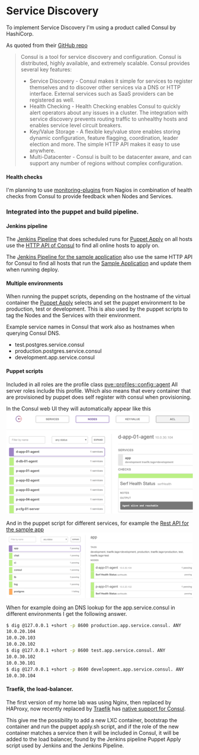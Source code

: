 # Service Discovery

To implement Service Discovery I'm using a product called Consul by HashiCorp.

As quoted from their [GitHub repo](https://github.com/hashicorp/consul)
> Consul is a tool for service discovery and configuration. Consul is distributed, highly available, and extremely scalable.
> Consul provides several key features:
> * Service Discovery - Consul makes it simple for services to register themselves and to discover other services via a DNS or HTTP interface. External services such as SaaS providers can be registered as well.
> * Health Checking - Health Checking enables Consul to quickly alert operators about any issues in a cluster. The integration with service discovery prevents routing traffic to unhealthy hosts and enables service level circuit breakers.
> * Key/Value Storage - A flexible key/value store enables storing dynamic configuration, feature flagging, coordination, leader election and more. The simple HTTP API makes it easy to use anywhere.
> * Multi-Datacenter - Consul is built to be datacenter aware, and can support any number of regions without complex configuration.


#### Health checks
I'm planning to use [monitoring-plugins](https://www.monitoring-plugins.org/) from Nagios in combination of
health checks from Consul to provide feedback when Nodes and Services. 

### Integrated into the puppet and build pipeline.
#### Jenkins pipeline
The [Jenkins Pipeline](/Jenkinsfile) that does scheduled runs for [Puppet Apply](/apply.sh) on all hosts use the 
[HTTP API of Consul](https://www.consul.io/docs/agent/http.html) to find all online hosts to apply on.

The [Jenkins Pipeline for the sample application](https://github.com/dniel/blogr-workshop/Jenkinsfile) also use 
the same HTTP API for Consul to find all hosts that run the [Sample Application](https://github.com/dniel/blogr-workshop)
and update them when running deploy.
 
#### Multiple environments 
When running the puppet scripts, depending on the hostname of the virtual container the [Puppet Apply](/apply.sh#L29) 
selects and set the puppet environment to be production, test or development. This is also used by the puppet scripts
to tag the Nodes and the Services with their environment.  

Example service names in Consul that work also as hostnames when querying Consul DNS.
 * test.postgres.service.consul
 * production.postgres.service.consul
 * development.app.service.consul

#### Puppet scripts
Included in all roles are the profile class [pve::profiles::config::agent](/manifests/profiles/config/agent.pp)
All server roles include this profile. Which also means that every container that are provisioned by puppet
does self register with consul when provisioning.


In the Consul web UI they will automatically appear like this  
![Nodes in Consul UI](consul_nodes.png)


And in the puppet script for different services,  for example the 
[Rest API for the sample app](/manifests/profiles/blogr/restapi.pp#L26)  
![Nodes in Consul UI](consul_services.png)


When for example doing an DNS lookup for the app.service.consul
in different environments I get the following answer.
```bash
$ dig @127.0.0.1 +short -p 8600 production.app.service.consul. ANY
10.0.20.104
10.0.20.103
10.0.20.102
$ dig @127.0.0.1 +short -p 8600 test.app.service.consul. ANY
10.0.30.102
10.0.30.101
$ dig @127.0.0.1 +short -p 8600 development.app.service.consul. ANY
10.0.30.104
```


#### Traefik, the load-balancer.
The first version of my home lab was using Nginx, then replaced by HAProxy, now recently replaced by 
[Traefik](http://www.traefik.io) has [native support for Consul](https://docs.traefik.io/toml/#consul-catalog-backend).


This give me the possibility to add a new LXC container, bootstrap the container and run the puppet apply.sh 
script, and if the role of the new container matches a service then it will be included in Consul, it will be 
added to the load balancer, found by the Jenkins pipeline Puppet Apply script used by Jenkins and the Jenkins 
Pipeline.
